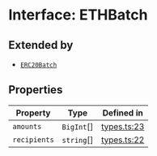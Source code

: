 # Interface: ETHBatch

## Extended by

- [`ERC20Batch`](ERC20Batch.md)

## Properties

| Property | Type | Defined in |
| ------ | ------ | ------ |
| `amounts` | `BigInt`[] | [types.ts:23](https://github.com/aditya172926/token_batch_sdk/blob/b9540958467abb35808af8a3147d25c40293b21e/src/types.ts#L23) |
| `recipients` | `string`[] | [types.ts:22](https://github.com/aditya172926/token_batch_sdk/blob/b9540958467abb35808af8a3147d25c40293b21e/src/types.ts#L22) |
